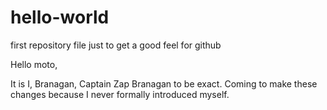 # hello-world
first repository file just to get a good feel for github

Hello moto,

It is I, Branagan, Captain Zap Branagan to be exact. Coming to make these changes because I never formally introduced myself.
